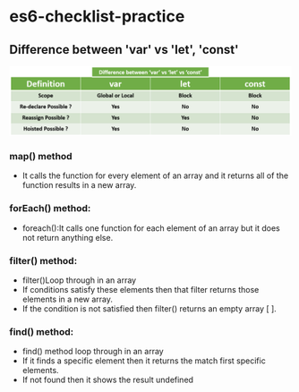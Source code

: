 # es6-checklist-practice

## Difference between 'var' vs 'let', 'const'
<img src="images/variable.png">

### map() method

* It calls the function for every element of an array and it returns  all of the function results in a new array.

### forEach() method:

* foreach():It calls one function for each element of an array but it does not return anything else.

### filter() method:

* filter()Loop through in an array
* If conditions satisfy these elements then that filter returns those elements  in a new array.
* If the condition is not satisfied then filter() returns an empty array [ ].


### find() method:

* find() method loop through in an array
* If it finds a specific element then it returns the match first specific  elements.
* If not found then it shows the result undefined

